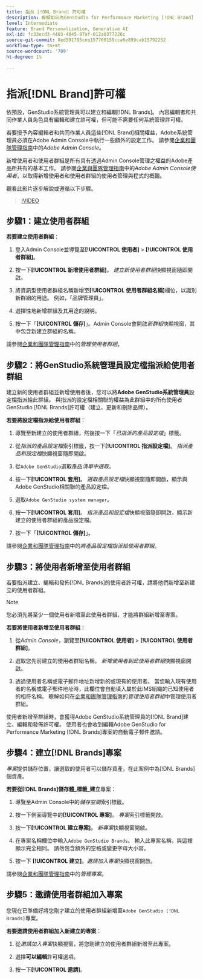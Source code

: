```yaml
---
title: 指派 [!DNL Brand] 許可權
description: 瞭解如何為GenStudio for Performance Marketing [!DNL Brand] 建立者和編輯者指派權益。
level: Intermediate
feature: Brand Personalization, Generative AI
exl-id: fc33ecd3-4403-4045-87af-012a0377226c
source-git-commit: 8ed591795cee157760159cca6e899cab15792252
workflow-type: tm+mt
source-wordcount: '709'
ht-degree: 1%

---
```


# 指派[!DNL Brand]許可權

依預設，GenStudio系統管理員可以建立和編輯[!DNL Brands]。 內容編輯者和共同作業人員角色具有編輯和建立許可權，但可能不需要任何系統管理許可權。

若要授予內容編輯者和共同作業人員這些[!DNL Brand]相關權益，Adobe系統管理員必須在Adobe Admin Console中執行一些額外的設定工作。 請參閱[企業和團隊管理指南](https://helpx.adobe.com/enterprise/using/admin-console.html#Overview)中的&#x200B;_Adobe Admin Console_。

新增使用者和使用者群組是所有具有透過Admin Console管理之權益的Adobe產品所共有的基本工作。 請參閱[企業與團隊管理指南](https://helpx.adobe.com/tw/enterprise/using/users.html)中的&#x200B;_Adobe Admin Console使用者_，以取得新增使用者和使用者群組的使用者管理與程式的概觀。

觀看此影片逐步解說或遵循以下步驟。

>[!VIDEO](https://video.tv.adobe.com/v/3470499/?learn=on&enablevpops)

## 步驟1：建立使用者群組

**若要建立使用者群組**：

1. 登入Admin Console並導覽至&#x200B;**[!UICONTROL 使用者]** > **[!UICONTROL 使用者群組]**。

1. 按一下&#x200B;**[!UICONTROL 新增使用者群組]**。 _建立新使用者群組_&#x200B;快顯視窗隨即開啟。

1. 將資訊型使用者群組名稱新增至&#x200B;**[!UICONTROL 使用者群組名稱]**&#x200B;欄位，以識別新群組的用途。 例如，「品牌管理員」。

1. 選擇性地新增群組及其用途的說明。

1. 按一下「**[!UICONTROL 儲存]**」。Admin Console會開啟&#x200B;_新群組_&#x200B;快顯視窗，其中包含新建立群組的名稱。

請參閱[企業和團隊管理指南](https://helpx.adobe.com/tw/enterprise/using/user-groups.html)中的&#x200B;_管理使用者群組_。

## 步驟2：將GenStudio系統管理員設定檔指派給使用者群組

建立新的使用者群組並新增使用者後，您可以將&#x200B;**Adobe GenStudio系統管理員**&#x200B;設定檔指派給此群組。 與指派的設定檔相關聯的權益為此群組中的所有使用者GenStudio [!DNL Brands]許可權（建立、更新和刪除品牌）。

**若要將設定檔指派給使用者群組**：

1. 導覽至新建立的使用者群組，然後按一下「_已指派的產品設定檔_」標籤。

1. 從&#x200B;_指派的產品設定檔_&#x200B;索引標籤，按一下&#x200B;**[!UICONTROL 指派設定檔]**。 _指派產品和設定檔_&#x200B;快顯視窗隨即開啟。

1. 從`Adobe GenStudio`選取產品&#x200B;_清單中選取_。

1. 按一下&#x200B;**[!UICONTROL 套用]**。 _選取產品設定檔_&#x200B;快顯視窗隨即開啟，顯示與Adobe GenStudio相關聯的產品設定檔。

1. 選取`Adobe GenStudio system manager`。

1. 按一下&#x200B;**[!UICONTROL 套用]**。 _指派產品和設定檔_&#x200B;快顯視窗隨即開啟，顯示新建立的使用者群組的產品設定檔。

1. 按一下「**[!UICONTROL 儲存]**」。

請參閱[企業和團隊管理指南](https://helpx.adobe.com/tw/enterprise/using/user-groups.html)中的&#x200B;_將產品設定檔指派給使用者群組_。

## 步驟3：將使用者新增至使用者群組

若要指派建立、編輯和發佈[!DNL Brands]的使用者許可權，請將他們新增至新建立的使用者群組。

>[!NOTE]
>
>您必須先將至少一個使用者新增至此使用者群組，才能將群組新增至專案。

**若要將使用者新增至使用者群組**：

1. 從&#x200B;_Admin Console_，瀏覽至&#x200B;**[!UICONTROL 使用者]** > **[!UICONTROL 使用者群組]**。

1. 選取您先前建立的使用者群組名稱。 _新增使用者到此使用者群組_&#x200B;快顯視窗開啟。

1. 透過使用者名稱或電子郵件地址新增新的或現有的使用者。 當您輸入現有使用者的名稱或電子郵件地址時，此欄位會自動填入屬於此IMS組織的已知使用者的相符名稱。 瞭解如何在[企業和團隊管理指南](https://helpx.adobe.com/tw/enterprise/using/user-groups.html)的&#x200B;_管理使用者群組_&#x200B;中管理使用者群組。

使用者新增至群組時，會獲得Adobe GenStudio系統管理員的[!DNL Brand]建立、編輯和發佈許可權。 使用者也會收到編輯Adobe GenStudio for Performance Marketing [!DNL Brands]專案的自動電子郵件邀請。

## 步驟4：建立[!DNL Brands]專案

_專案_&#x200B;提供儲存位置，讓選取的使用者可以儲存資產，在此案例中為[!DNL Brands]個資產。

**若要從[!DNL Brands]儲存體&#x200B;_標籤_建立**&#x200B;專案：

1. 導覽至Admin Console中的&#x200B;_儲存空間_&#x200B;索引標籤。

1. 按一下側面導覽中的&#x200B;**[!UICONTROL 專案]**。 _專案_&#x200B;索引標籤開啟。

1. 按一下&#x200B;**[!UICONTROL 建立專案]**。 _新專案_&#x200B;快顯視窗開啟。

1. 在專案名稱欄位中輸入`Adobe GenStudio Brands`。 輸入此專案名稱，與這裡顯示完全相同。 請勿包含額外的空格或變更字母大小寫。

1. 按一下 **[!UICONTROL 建立]**。_邀請加入專案_&#x200B;快顯視窗開啟。

請參閱[企業和團隊管理指南](https://helpx.adobe.com/enterprise/using/projects-in-business-storage.html)中的&#x200B;_管理專案_。

## 步驟5：邀請使用者群組加入專案

您現在已準備好將您剛才建立的使用者群組新增至`Adobe GenStudio [!DNL Brands]`專案。

**若要邀請使用者群組加入新建立的專案**：

1. 從&#x200B;_邀請加入專案_&#x200B;快顯視窗，將您剛建立的使用者群組新增至此專案。

1. 選擇&#x200B;**可以編輯**&#x200B;許可權選項。

1. 按一下&#x200B;**[!UICONTROL 邀請]**。
